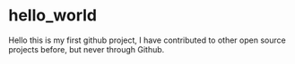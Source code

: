 # hello_world
Hello this is my first github project, I have contributed to other open source projects before, but never through Github.
